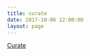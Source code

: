 ```yaml
---
title: curate
date: 2017-10-06 12:00:00
layout: page
---
```


<div class="section">
  <a class="big-links" href="https://trello.com/b/FIvvcEd4/beat-curation-board" target="_blank">Curate</a>
</div>
